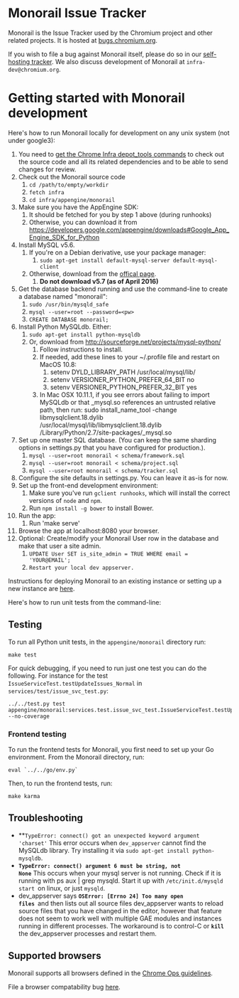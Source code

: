 # Monorail Issue Tracker

Monorail is the Issue Tracker used by the Chromium project and other related
projects. It is hosted at [bugs.chromium.org](https://bugs.chromium.org).

If you wish to file a bug against Monorail itself, please do so in our
[self-hosting tracker](https://bugs.chromium.org/p/monorail/issues/entry).
We also discuss development of Monorail at `infra-dev@chromium.org`.

# Getting started with Monorail development

Here's how to run Monorail locally for development on any unix system (not under google3):

1.  You need to [get the Chrome Infra depot_tools commands](https://commondatastorage.googleapis.com/chrome-infra-docs/flat/depot_tools/docs/html/depot_tools_tutorial.html#_setting_up) to check out the source code and all its related dependencies and to be able to send changes for review.
1.  Check out the Monorail source code
    1.  `cd /path/to/empty/workdir`
    1.  `fetch infra`
    1.  `cd infra/appengine/monorail`
1.  Make sure you have the AppEngine SDK:
    1.  It should be fetched for you by step 1 above (during runhooks)
    1.  Otherwise, you can download it from https://developers.google.com/appengine/downloads#Google_App_Engine_SDK_for_Python
1.  Install MySQL v5.6.
    1. If you're on a Debian derivative, use your package manager:
        1.  `sudo apt-get install default-mysql-server default-mysql-client`
    1. Otherwise, download from the [offical page](http://dev.mysql.com/downloads/mysql/5.6.html#downloads).
        1.  **Do not download v5.7 (as of April 2016)**
1.  Get the database backend running and use the command-line to create a database named "monorail":
    1.  `sudo /usr/bin/mysqld_safe `
    1.  `mysql --user=root --password=<pw>`
    1.  `CREATE DATABASE monorail;`
1.  Install Python MySQLdb. Either:
    1.  `sudo apt-get install python-mysqldb`
    1.  Or, download from http://sourceforge.net/projects/mysql-python/
        1.  Follow instructions to install.
        1.  If needed, add these lines to your ~/.profile file and restart on MacOS 10.8:
            1.  setenv DYLD_LIBRARY_PATH /usr/local/mysql/lib/
            1.  setenv VERSIONER_PYTHON_PREFER_64_BIT no
            1.  setenv VERSIONER_PYTHON_PREFER_32_BIT yes
        1.  In Mac OSX 10.11.1, if you see errors about failing to import MySQLdb or that _mysql.so references an untrusted relative path, then run:
  sudo install_name_tool -change libmysqlclient.18.dylib \
  /usr/local/mysql/lib/libmysqlclient.18.dylib \
  /Library/Python/2.7/site-packages/_mysql.so
1.  Set up one master SQL database. (You can keep the same sharding options in settings.py that you have configured for production.).
    1.  `mysql --user=root monorail < schema/framework.sql`
    1.  `mysql --user=root monorail < schema/project.sql`
    1.  `mysql --user=root monorail < schema/tracker.sql`
1.  Configure the site defaults in settings.py.  You can leave it as-is for now.
1.  Set up the front-end development environment:
    1.  Make sure you've run `gclient runhooks`, which will install the correct versions of `node` and `npm`.
    1.  Run `npm install -g bower` to install Bower.
1.  Run the app:
    1.  Run 'make serve'
1.  Browse the app at localhost:8080 your browser.
1.  Optional: Create/modify your Monorail User row in the database and make that user a site admin.
    1.  `UPDATE User SET is_site_admin = TRUE WHERE email = 'YOUR@EMAIL';`
    1.  `Restart your local dev appserver.`

Instructions for deploying Monorail to an existing instance or setting up a new instance are [here](doc/deployment.md).

Here's how to run unit tests from the command-line:

## Testing

To run all Python unit tests, in the `appengine/monorail` directory run:

```
make test
```

For quick debugging, if you need to run just one test you can do the following. For instance for the test
`IssueServiceTest.testUpdateIssues_Normal` in `services/test/issue_svc_test.py`:

```
../../test.py test appengine/monorail:services.test.issue_svc_test.IssueServiceTest.testUpdateIssues_Normal --no-coverage
```

### Frontend testing

To run the frontend tests for Monorail, you first need to set up your Go environment. From the Monorail directory, run:

```
eval `../../go/env.py`
```

Then, to run the frontend tests, run:

```
make karma
```

## Troubleshooting

*   **<code>TypeError: connect() got an unexpected keyword argument 'charset'</code></strong>
This error occurs when `dev_appserver` cannot find the MySQLdb library.  Try installing it via <code>sudo apt-get install python-mysqldb</code>.
*   <strong><code>TypeError: connect() argument 6 must be string, not None</code></strong>
This occurs when your mysql server is not running.  Check if it is running with ps aux | grep mysqld.  Start it up with <code>/etc/init.d/mysqld start </code>on linux, or just <code>mysqld</code>.
*   dev_appserver says <strong><code>OSError: [Errno 24] Too many open files </code></strong>and then lists out all source files
dev_appserver wants to reload source files that you have changed in the editor, however that feature does not seem to work well with multiple GAE modules and instances running in different processes.  The workaround is to control-C or <strong><code>kill</code></strong> the dev_appserver processes and restart them.

## Supported browsers

Monorail supports all browsers defined in the [Chrome Ops guidelines](https://chromium.googlesource.com/infra/infra/+/master/doc/front_end.md).

File a browser compatability bug
[here](https://bugs.chromium.org/p/monorail/issues/entry?labels=Type-Defect,Priority-Medium,BrowserCompat).
